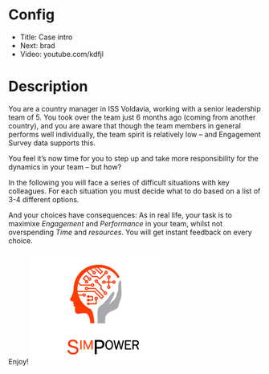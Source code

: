 # Config
 - Title: Case intro
 - Next: brad
 - Video: youtube.com/kdfjl

# Description
You are a country manager in ISS Voldavia, working with a senior leadership team of 5.
You took over the team just 6 months ago (coming from another country), and you are aware that though the team members in general performs well individually,
the team spirit is relatively low – and Engagement Survey data supports this.

You feel it’s now time for you to step up and take more responsibility for the dynamics in your team – but how?

In the following you will face a series of difficult situations with key colleagues. For each situation you must decide what to do based on a list of 3-4 different options. 

And your choices have consequences: As in real life, your task is to maximixe *Engagement* and *Performance* in your team, whilst not overspending *Time* and *resources*. You will get instant feedback on every choice. 

Enjoy!
![logo](simpower.png)
